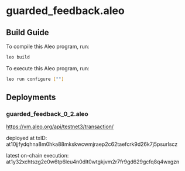 # guarded_feedback.aleo

## Build Guide

To compile this Aleo program, run:

```bash
leo build
```

To execute this Aleo program, run:

```bash
leo run configure [""]
```

## Deployments

### guarded_feedback_0_2.aleo

https://vm.aleo.org/api/testnet3/transaction/

deployed at txID:
at10jjfydqhna8m0hka88mkskwcwmjraep2c62taefcrk9d26k7j5psurlscz

latest on-chain execution:
at1y32xchtszg2e0w6tp6leu4n0dlt0wtgkjvm2r7fr9gd629gcfq8q4wxgzn
